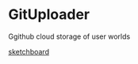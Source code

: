 # GitUploader

Ggithub cloud storage of user worlds

[sketchboard](https://sketchboard.me/BzZs7yYZqOrl)

